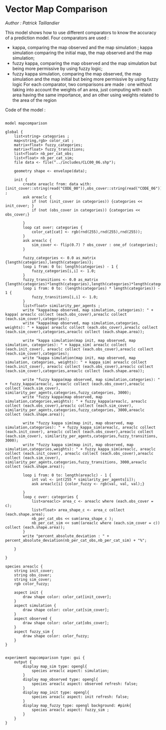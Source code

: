 [//]: # (keyword|operator_in)
[//]: # (keyword|operator_as_matrix)
[//]: # (keyword|operator_kappa)
[//]: # (keyword|operator_kappa_sim)
[//]: # (keyword|operator_fuzzy_kappa)
[//]: # (keyword|operator_fuzzy_kappa_sim)
[//]: # (keyword|operator_sum)
[//]: # (keyword|operator_percent_absolute_deviation)
[//]: # (keyword|statement_put)
[//]: # (keyword|type_matrix)
[//]: # (keyword|concept_shapefile)
[//]: # (keyword|concept_comparison)
[//]: # (keyword|concept_statistic)
# Vector Map Comparison


_Author : Patrick Taillandier_

This model shows how to use different comparators to know the accuracy of a prediction model. Four comparators are used :
- kappa, comparing the map observed and the map simulation ; kappa simulation comparing the initial map, the map observed and the map simulation;
- fuzzy kappa, comparing the map observed and the map simulation but being more permissive by using fuzzy logic;
- fuzzy kappa simulation, comparing the map observed, the map simulation and the map initial but being more permissive by using fuzzy logic
For each comparator, two comparisons are made : one without taking into account the weights of an area, just computing with each area having the same importance, and an other using weights related to the area of the region


Code of the model : 

```

model mapcomparison

global {
	list<string> categories ;
	map<string,rgb> color_cat ;
	matrix<float> fuzzy_categories;
	matrix<float> fuzzy_transitions;
	list<float> nb_per_cat_obs;
	list<float> nb_per_cat_sim;
	file data <- file("../includes/CLC00_06.shp");
	
	geometry shape <- envelope(data);
	 
	init {
		create areaclc from: data with: [init_cover::string(read("CODE_00")),obs_cover::string(read("CODE_06"))] ;
		ask areaclc {
			if (not (init_cover in categories)) {categories << init_cover; }
			if (not (obs_cover in categories)) {categories << obs_cover;}
			
		}
		loop cat over: categories {
			color_cat[cat] <- rgb(rnd(255),rnd(255),rnd(255));
		}
		ask areaclc {
			sim_cover <- flip(0.7) ? obs_cover : one_of (categories);
		}
		
		fuzzy_categories <- 0.0 as_matrix {length(categories),length(categories)};
		loop i from: 0 to: length(categories) - 1 {
			fuzzy_categories[i,i] <- 1.0;
		}
		fuzzy_transitions <- 0.0 as_matrix {length(categories)*length(categories),length(categories)*length(categories)};
		loop i from: 0 to: (length(categories) * length(categories)) - 1 {
			fuzzy_transitions[i,i] <- 1.0;	
		}
		list<float> similarity_per_agents ;
		write "kappa(map observed, map simulation, categories): " + kappa( areaclc collect (each.obs_cover),areaclc collect (each.sim_cover),categories);
		write "kappa(map observed, map simulation,categories, weights): " + kappa( areaclc collect (each.obs_cover),areaclc collect (each.sim_cover),categories,areaclc collect (each.shape.area));
		
		write "kappa simulation(map init, map observed, map simulation, categories): " + kappa_sim( areaclc collect (each.init_cover), areaclc collect (each.obs_cover),areaclc collect (each.sim_cover),categories);
		write "kappa simulation(map init, map observed, map simulation, categories, weights): " + kappa_sim( areaclc collect (each.init_cover), areaclc collect (each.obs_cover),areaclc collect (each.sim_cover),categories,areaclc collect (each.shape.area));
		
		write "fuzzy kappa(map observed, map simulation,categories): " + fuzzy_kappa(areaclc, areaclc collect (each.obs_cover),areaclc collect (each.sim_cover), similarity_per_agents,categories,fuzzy_categories, 3000);
		write "fuzzy kappa(map observed, map simulation,categories,weights): " + fuzzy_kappa(areaclc, areaclc collect (each.obs_cover),areaclc collect (each.sim_cover), similarity_per_agents,categories,fuzzy_categories, 3000,areaclc collect (each.shape.area));
		
		write "fuzzy kappa sim(map init, map observed, map simulation,categories): " + fuzzy_kappa_sim(areaclc, areaclc collect (each.init_cover), areaclc collect (each.obs_cover),areaclc collect (each.sim_cover), similarity_per_agents,categories,fuzzy_transitions, 3000);
		write "fuzzy kappa sim(map init, map observed, map simulation,categories,weights): " + fuzzy_kappa_sim(areaclc, areaclc collect (each.init_cover), areaclc collect (each.obs_cover),areaclc collect (each.sim_cover), similarity_per_agents,categories,fuzzy_transitions, 3000,areaclc collect (each.shape.area));
		
		loop i from: 0 to: length(areaclc) - 1 {
			int val <- int(255 * similarity_per_agents[i]);
			ask areaclc[i] {color_fuzzy <- rgb(val, val, val);}
			
		}
		loop c over: categories {
			list<areaclc> area_c <- areaclc where (each.obs_cover = c);
			list<float> area_shape_c <- area_c collect (each.shape.area);
			nb_per_cat_obs << sum(area_shape_c );
			nb_per_cat_sim << sum((areaclc where (each.sim_cover = c)) collect (each.shape.area)); 
		}
		write "percent_absolute_deviation : " + percent_absolute_deviation(nb_per_cat_obs,nb_per_cat_sim) + "%";
		
	}
	
}
 
species areaclc {
	string init_cover;
	string obs_cover;
	string sim_cover;
	rgb color_fuzzy;
	
	aspect init {
		draw shape color: color_cat[init_cover];
	}
	aspect simulation {
		draw shape color: color_cat[sim_cover];
	}
	aspect observed {
		draw shape color: color_cat[obs_cover];
	}
	aspect fuzzy_sim {
		draw shape color: color_fuzzy;
	}
}


experiment mapcomparison type: gui {
	output {
		display map_sim type: opengl{
			species areaclc aspect: simulation;
		}
		display map_observed type: opengl{
			species areaclc aspect: observed refresh: false;
		}
		display map_init type: opengl{
			species areaclc aspect: init refresh: false;
		}
		display map_fuzzy type: opengl background: #pink{
			species areaclc aspect: fuzzy_sim ;
		}
	}
}

```
